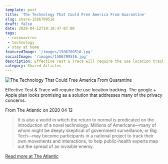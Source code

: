 ```yaml
---
template: post
title: 'The Technology That Could Free America From Quarantine'
slug: share-1586709516
draft: false
date: 2020-04-12T19:10:47-07:00
tags:
 - coronavirus
 - technology
 - stay at home
featuredImage: '/images/1586709516.jpg'
socialImage: '/images/1586709516.jpg'
description: Effective Test & Trace will require the use location tracking. The google + Apple plan looks promising as a solution that addresses many of the privacy concerns.
category: Shared Articles
---
```

![The Technology That Could Free America From Quarantine]('/images/1586709516.jpg')

Effective Test & Trace will require the use location tracking. The google + Apple plan looks promising as a solution that addresses many of the privacy concerns.

From The Atlantic on 2020 04 12
> It is also a world in which the return to normal is predicated on the introduction of a novel technology. Millions of Americans—many of whom might be deeply skeptical of government surveillance, or Big Tech—may become participants in a national project to track their own movements and interactions, to help public-health experts map out the spread of an invisible enemy.

[Read more at The Atlantic](https://www.theatlantic.com/ideas/archive/2020/04/contact-tracing-could-free-america-from-its-quarantine-nightmare/609577/)
